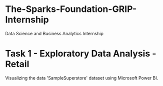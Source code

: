 # The-Sparks-Foundation-GRIP-Internship
 Data Science and Business Analytics Internship

# Task 1 - Exploratory Data Analysis - Retail
Visualizing the data 'SampleSuperstore' dataset using Microsoft Power BI.
